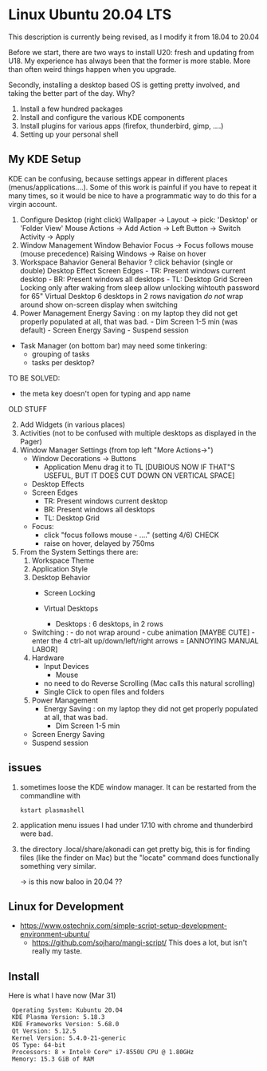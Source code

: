 # Linux  Ubuntu 20.04 LTS

This description is currently being revised, as I modify it from 18.04 to 20.04

Before we start, there are two ways to install U20:  fresh  and updating from U18. My
experience has always been that the former is more stable. More than often weird things happen
when you upgrade.

Secondly, installing a desktop based OS is getting pretty involved, and taking the better
part of the day. Why?

1. Install a few hundred packages
2. Install and configure the various KDE components
3. Install plugins for various apps (firefox, thunderbird, gimp, ....)
3. Setting up your personal shell


## My KDE Setup

KDE can be confusing, because settings appear in different places (menus/applications....). Some of this
work is painful if you have to repeat it many times, so it would be nice to have a programmatic way
to do this for a virgin account.


1. Configure Desktop (right click)
    Wallpaper -> Layout -> pick:  'Desktop' or 'Folder View'
    Mouse Actions ->  Add Action -> Left Button -> Switch Activity -> Apply
2. Window Management
     Window Behavior
       Focus -> Focus follows mouse (mouse precedence)
       Raising Windows -> Raise on hover
3. Workspace Bahavior
     General Behavior
       ? click behavior (single or double)
     Desktop Effect
     Screen Edges
       - TR:   Present windows current desktop
       - BR:   Present windows all desktops
       - TL:   Desktop Grid
     Screen Locking
       only after waking from sleep
       allow unlocking wihtouth password for 65"
     Virtual Desktop
        6 desktops in 2 rows
        navigation *do not* wrap around
        show on-screen display when switching
4. Power Management
     Energy Saving : on my laptop they did not get properly populated at all, that was bad.
       -  Dim Screen    1-5 min (was default)
       -  Screen Energy Saving
       -  Suspend session


- Task Manager (on bottom bar) may need some tinkering:
  - grouping of tasks	 
  - tasks per desktop?

TO BE SOLVED:

- the meta key doesn't open for typing and app name



OLD STUFF

   
2. Add Widgets (in various places)
3. Activities (not to be confused with multiple desktops as displayed in the Pager)
4. Window Manager Settings (from top left "More Actions->")
   * Window Decorations -> Buttons
     - Application Menu drag it to TL  [DUBIOUS NOW IF THAT"S USEFUL, BUT IT DOES CUT DOWN ON VERTICAL SPACE]
   * Desktop Effects
   * Screen Edges
     - TR:   Present windows current desktop
     - BR:   Present windows all desktops
     - TL:   Desktop Grid
   * Focus:
     * click "focus follows mouse - ...." (setting 4/6)  CHECK
     * raise on hover, delayed by 750ms
5. From the System Settings there are:
   1.  Workspace Theme
   2.  Application Style
   3.  Desktop Behavior
       * Screen Locking
       	 
       * Virtual Desktops
       	 * Desktops  :  6 desktops, in 2 rows
	 * Switching :  - do not wrap around
	     	        - cube animation [MAYBE CUTE]
	                - enter the 4 ctrl-alt up/down/left/right arrows = [ANNOYING MANUAL LABOR]
   4.  Hardware
       * Input Devices
       	 *  Mouse
	    - no need to do Reverse Scrolling (Mac calls this natural scrolling)
	    - Single Click to open files and folders
   5.  Power Management
       * Energy Saving : on my laptop they did not get properly populated at all, that was bad.
       	 -  Dim Screen    1-5 min
	 -  Screen Energy Saving
	 -  Suspend session
	 
       


## issues

1. sometimes loose the KDE window manager. It can be restarted from
   the commandline with

       kstart plasmashell

2. application menu issues I had under 17.10 with chrome and thunderbird were bad.

3. the directory .local/share/akonadi can get pretty big, this is for finding files (like the finder on Mac)
   but the "locate" command does functionally something very similar.

   ->  is this now baloo in 20.04 ??

## Linux for Development

* https://www.ostechnix.com/simple-script-setup-development-environment-ubuntu/
  * https://github.com/sojharo/mangi-script/    This does a lot, but isn't really my taste.


## Install

Here is what I have now (Mar 31)

     Operating System: Kubuntu 20.04
     KDE Plasma Version: 5.18.3
     KDE Frameworks Version: 5.68.0
     Qt Version: 5.12.5
     Kernel Version: 5.4.0-21-generic
     OS Type: 64-bit
     Processors: 8 × Intel® Core™ i7-8550U CPU @ 1.80GHz
     Memory: 15.3 GiB of RAM
